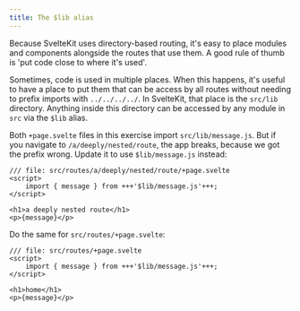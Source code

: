 ```yaml
---
title: The $lib alias
---
```


Because SvelteKit uses directory-based routing, it's easy to place modules and components alongside the routes that use them. A good rule of thumb is 'put code close to where it's used'. 

Sometimes, code is used in multiple places. When this happens, it's useful to have a place to put them that can be access by all routes without needing to prefix imports with `../../../../`. In SvelteKit, that place is the `src/lib` directory. Anything inside this directory can be accessed by any module in `src` via the `$lib` alias.

Both `+page.svelte` files in this exercise import `src/lib/message.js`. But if you navigate to `/a/deeply/nested/route`, the app breaks, because we got the prefix wrong. Update it to use `$lib/message.js` instead:

```svelte
/// file: src/routes/a/deeply/nested/route/+page.svelte
<script>
	import { message } from +++'$lib/message.js'+++;
</script>

<h1>a deeply nested route</h1>
<p>{message}</p>
```

Do the same for `src/routes/+page.svelte`:

```svelte
/// file: src/routes/+page.svelte
<script>
	import { message } from +++'$lib/message.js'+++;
</script>

<h1>home</h1>
<p>{message}</p>
```